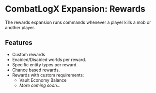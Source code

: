 # CombatLogX Expansion: Rewards
The rewards expansion runs commands whenever a player kills a mob or another player.

## Features
- Custom rewards
- Enabled/Disabled worlds per reward.
- Specific entity types per reward.
- Chance based rewards.
- Rewards with custom requirements:
  - Vault Economy Balance
  - *More coming soon...*